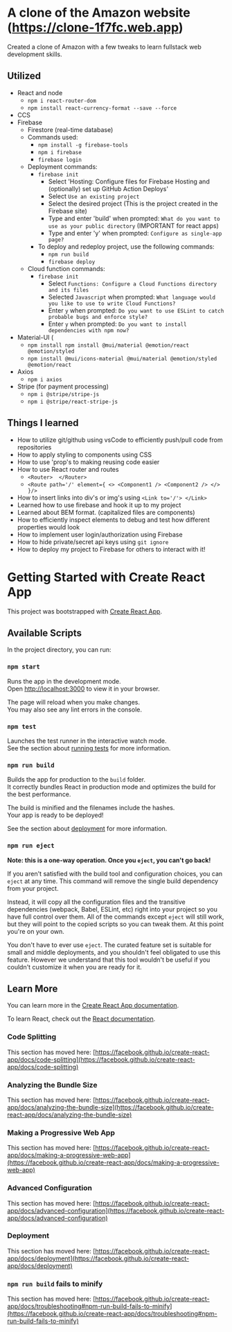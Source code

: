 # A clone of the Amazon website (https://clone-1f7fc.web.app)

Created a clone of Amazon with a few tweaks to learn fullstack web development skills.

## Utilized

- React and node
  - `npm i react-router-dom`
  - `npm install react-currency-format --save --force`
- CCS
- Firebase
  - Firestore (real-time database)
  - Commands used:
    - `npm install -g firebase-tools`
    - `npm i firebase`
    - `firebase login`
  - Deployment commands:
    - `firebase init`
      - Select 'Hosting: Configure files for Firebase Hosting and (optionally) set up GitHub Action Deploys'
      - Select `Use an existing project`
      - Select the desired project (This is the project created in the Firebase site)
      - Type and enter 'build' when prompted: `What do you want to use as your public directory` (IMPORTANT for react apps)
      - Type and enter 'y' when prompted: `Configure as single-app page?`
    - To deploy and redeploy project, use the following commands:
      - `npm run build`
      - `firebase deploy`
  - Cloud function commands:
    - `firebase init`
        - Select `Functions: Configure a Cloud Functions directory and its files`
        - Selected `Javascript` when prompted: `What language would you like to use to write Cloud Functions?`
        - Enter `y` when prompted: `Do you want to use ESLint to catch probable bugs and enforce style?`
        - Enter `y` when prompted: `Do you want to install dependencies with npm now?`
- Material-UI (
    - `npm install npm install @mui/material @emotion/react @emotion/styled`
    - `npm install @mui/icons-material @mui/material @emotion/styled @emotion/react`
- Axios
  - `npm i axios`
- Stripe (for payment processing)
  - `npm i @stripe/stripe-js`
  - `npm i @stripe/react-stripe-js`

## Things I learned

- How to utilize git/github using vsCode to efficiently push/pull code from repositories
- How to apply styling to components using CSS
- How to use 'prop's to making reusing code easier
- How to use React router and routes
  - `<Router>  </Router>`
  - `<Route path='/' element={
            <>
            <Component1 />
            <Component2 />
            </>
          }/>`
- How to insert links into div's or img's using `<Link to='/'> </Link>`
- Learned how to use firebase and hook it up to my project
- Learned about BEM format. (capitalized files are components)
- How to efficiently inspect elements to debug and test how different properties would look
- How to implement user login/authorization using Firebase
- How to hide private/secret api keys using `git ignore`
- How to deploy my project to Firebase for others to interact with it!

# Getting Started with Create React App

This project was bootstrapped with [Create React App](https://github.com/facebook/create-react-app).

## Available Scripts

In the project directory, you can run:

### `npm start`

Runs the app in the development mode.\
Open [http://localhost:3000](http://localhost:3000) to view it in your browser.

The page will reload when you make changes.\
You may also see any lint errors in the console.

### `npm test`

Launches the test runner in the interactive watch mode.\
See the section about [running tests](https://facebook.github.io/create-react-app/docs/running-tests) for more information.

### `npm run build`

Builds the app for production to the `build` folder.\
It correctly bundles React in production mode and optimizes the build for the best performance.

The build is minified and the filenames include the hashes.\
Your app is ready to be deployed!

See the section about [deployment](https://facebook.github.io/create-react-app/docs/deployment) for more information.

### `npm run eject`

**Note: this is a one-way operation. Once you `eject`, you can't go back!**

If you aren't satisfied with the build tool and configuration choices, you can `eject` at any time. This command will remove the single build dependency from your project.

Instead, it will copy all the configuration files and the transitive dependencies (webpack, Babel, ESLint, etc) right into your project so you have full control over them. All of the commands except `eject` will still work, but they will point to the copied scripts so you can tweak them. At this point you're on your own.

You don't have to ever use `eject`. The curated feature set is suitable for small and middle deployments, and you shouldn't feel obligated to use this feature. However we understand that this tool wouldn't be useful if you couldn't customize it when you are ready for it.

## Learn More

You can learn more in the [Create React App documentation](https://facebook.github.io/create-react-app/docs/getting-started).

To learn React, check out the [React documentation](https://reactjs.org/).

### Code Splitting

This section has moved here: [https://facebook.github.io/create-react-app/docs/code-splitting](https://facebook.github.io/create-react-app/docs/code-splitting)

### Analyzing the Bundle Size

This section has moved here: [https://facebook.github.io/create-react-app/docs/analyzing-the-bundle-size](https://facebook.github.io/create-react-app/docs/analyzing-the-bundle-size)

### Making a Progressive Web App

This section has moved here: [https://facebook.github.io/create-react-app/docs/making-a-progressive-web-app](https://facebook.github.io/create-react-app/docs/making-a-progressive-web-app)

### Advanced Configuration

This section has moved here: [https://facebook.github.io/create-react-app/docs/advanced-configuration](https://facebook.github.io/create-react-app/docs/advanced-configuration)

### Deployment

This section has moved here: [https://facebook.github.io/create-react-app/docs/deployment](https://facebook.github.io/create-react-app/docs/deployment)

### `npm run build` fails to minify

This section has moved here: [https://facebook.github.io/create-react-app/docs/troubleshooting#npm-run-build-fails-to-minify](https://facebook.github.io/create-react-app/docs/troubleshooting#npm-run-build-fails-to-minify)

